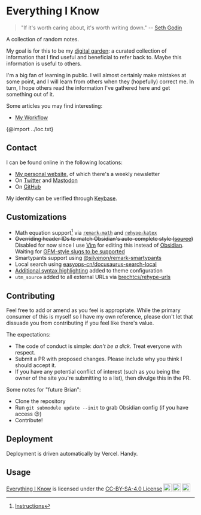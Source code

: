 # Everything I Know

> "If it's worth caring about, it's worth writing down." -- [Seth Godin](https://seths.blog/2022/07/a-good-spec/)

A collection of random notes.

My goal is for this to be my [digital garden](writing/digital-garden.md): a
curated collection of information that I find useful and beneficial to refer
back to. Maybe this information is useful to others.

I'm a big fan of learning in public. I will almost certainly make mistakes at
some point, and I will learn from others when they (hopefully) correct me. In
turn, I hope others read the information I've gathered here and get something
out of it.

Some articles you may find interesting:

- [My Workflow](workflow.md)

{@import ../loc.txt}

## Contact

I can be found online in the following locations:

- [My personal website](https://brianturchyn.net), of which there's a weekly
    newsletter
- On [Twitter](https://twitter.com/btwritescode) and
    [Mastodon](https://mastodon.social/@btwritescode)
- On [GitHub](https://github.com/b-turchyn)

My identity can be verified through [Keybase](https://keybase.io/bturchyn).

## Customizations

- Math equation support[^1] via
  [`remark-math`](https://github.com/remarkjs/remark-math/) and
  [`rehype-katex`](https://github.com/remarkjs/remark-math/blob/main/packages/rehype-katex)
- ~~Overriding header IDs to match Obsidian's auto-complete style
  ([source](https://github.com/b-turchyn/wiki/blob/main/src/plugins/section-prefix.js))~~
  Disabled for now since I use [Vim](devops/vim.md) for editing this instead of
  [Obsidian](https://obsidian.md). Waiting for [GFM-style slugs to be
  supported](https://forum.obsidian.md/t/support-gfm-style-kebab-case-heading-slug-anchor-targets/30350)
- Smartypants support using
  [@silvenon/remark-smartypants](https://github.com/silvenon/remark-smartypants)
- Local search using
  [easyops-cn/docusaurus-search-local](https://github.com/easyops-cn/docusaurus-search-local)
- [Additional syntax
  highlighting](https://docusaurus.io/docs/markdown-features/code-blocks#supported-languages)
  added to theme configuration
- `utm_source` added to all external URLs via
  [brechtcs/rehype-urls](https://github.com/brechtcs/rehype-urls)

[^1]: [Instructions](https://docusaurus.io/docs/markdown-features/math-equations)

## Contributing

Feel free to add or amend as you feel is appropriate. While the primary consumer
of this is myself so I have my own reference, please don't let that dissuade you
from contributing if you feel like there's value.

The expectations:

- The code of conduct is simple: _don't be a dick_. Treat everyone with respect.
- Submit a PR with proposed changes. Please include why you think I should
  accept it.
- If you have any potential conflict of interest (such as you being the owner of
  the site you're submitting to a list), then divulge this in the PR.

Some notes for "future Brian":

* Clone the repository
* Run `git submodule update --init` to grab Obsidian config (if you have access
  😉)
* Contribute!

## Deployment

Deployment is driven automatically by Vercel. Handy.

## Usage

 <p xmlns:cc="http://creativecommons.org/ns#"
 xmlns:dct="http://purl.org/dc/terms/"><a property="dct:title"
 rel="cc:attributionURL" href="https://github.com/b-turchyn/wiki">Everything I
 Know</a> is licensed under the <a
 href="http://creativecommons.org/licenses/by-sa/4.0/?ref=chooser-v1"
 target="_blank" rel="license noopener noreferrer"
 style="display:inline-block;">CC-BY-SA-4.0 License<img
 style="height:22px!important;margin-left:3px;vertical-align:text-bottom;"
 src="https://mirrors.creativecommons.org/presskit/icons/cc.svg?ref=chooser-v1"><img
 style="height:22px!important;margin-left:3px;vertical-align:text-bottom;"
 src="https://mirrors.creativecommons.org/presskit/icons/by.svg?ref=chooser-v1"><img
 style="height:22px!important;margin-left:3px;vertical-align:text-bottom;"
 src="https://mirrors.creativecommons.org/presskit/icons/sa.svg?ref=chooser-v1"></a></p>

